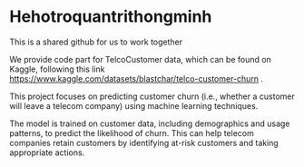 # Hehotroquantrithongminh
This is a shared github for us to work together

We provide code part for TelcoCustomer data, which can be found on Kaggle, following this link 
https://www.kaggle.com/datasets/blastchar/telco-customer-churn .


This project focuses on predicting customer churn (i.e., whether a customer will leave a telecom company) using machine learning techniques. 

The model is trained on customer data, including demographics and usage patterns, to predict the likelihood of churn. This can help telecom companies retain customers by identifying at-risk customers and taking appropriate actions. 

